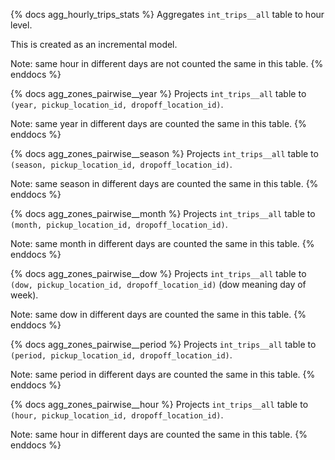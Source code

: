 {% docs agg_hourly_trips_stats %}
Aggregates `int_trips__all` table to hour level.

This is created as an incremental model.

Note: same hour in different days are not counted the same in this table.
{% enddocs %}

{% docs agg_zones_pairwise__year %}
Projects `int_trips__all` table to `(year, pickup_location_id, dropoff_location_id)`.

Note: same year in different days are counted the same in this table.
{% enddocs %}

{% docs agg_zones_pairwise__season %}
Projects `int_trips__all` table to `(season, pickup_location_id, dropoff_location_id)`.

Note: same season in different days are counted the same in this table.
{% enddocs %}

{% docs agg_zones_pairwise__month %}
Projects `int_trips__all` table to `(month, pickup_location_id, dropoff_location_id)`.

Note: same month in different days are counted the same in this table.
{% enddocs %}

{% docs agg_zones_pairwise__dow %}
Projects `int_trips__all` table to `(dow, pickup_location_id, dropoff_location_id)` (dow meaning day of week).

Note: same dow in different days are counted the same in this table.
{% enddocs %}

{% docs agg_zones_pairwise__period %}
Projects `int_trips__all` table to `(period, pickup_location_id, dropoff_location_id)`.

Note: same period in different days are counted the same in this table.
{% enddocs %}

{% docs agg_zones_pairwise__hour %}
Projects `int_trips__all` table to `(hour, pickup_location_id, dropoff_location_id)`.

Note: same hour in different days are counted the same in this table.
{% enddocs %}
